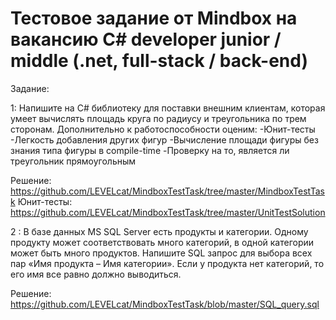 # Тестовое задание от Mindbox на вакансию C# developer junior / middle (.net, full-stack / back-end)

Задание:

1:
Напишите на C# библиотеку для поставки внешним клиентам, которая умеет вычислять площадь круга по радиусу и треугольника по трем сторонам. Дополнительно к работоспособности оценим:
-Юнит-тесты
-Легкость добавления других фигур
-Вычисление площади фигуры без знания типа фигуры в compile-time
-Проверку на то, является ли треугольник прямоугольным

Решение: https://github.com/LEVELcat/MindboxTestTask/tree/master/MindboxTestTask
Юнит-тесты: https://github.com/LEVELcat/MindboxTestTask/tree/master/UnitTestSolution

2 :
В базе данных MS SQL Server есть продукты и категории. 
Одному продукту может соответствовать много категорий, в одной категории может быть много продуктов. 
Напишите SQL запрос для выбора всех пар «Имя продукта – Имя категории». 
Если у продукта нет категорий, то его имя все равно должно выводиться.

Решение: https://github.com/LEVELcat/MindboxTestTask/blob/master/SQL_query.sql
